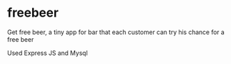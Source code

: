 # freebeer
Get free beer, a tiny app for bar that each customer can try his chance for a free beer

Used Express JS and Mysql 
